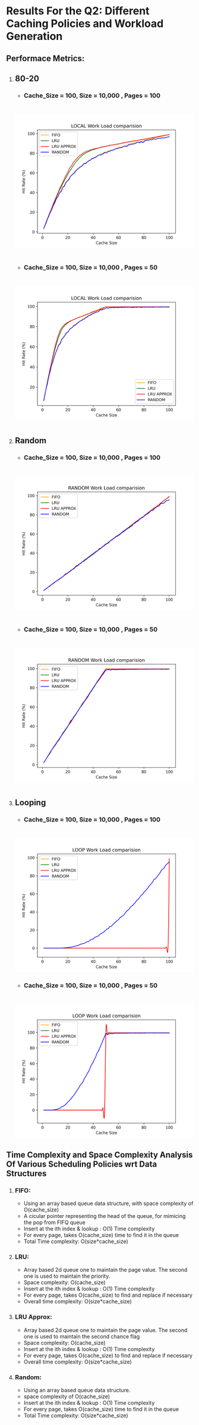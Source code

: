 # Results For the Q2: Different Caching Policies and Workload Generation

## Performace Metrics: 

1) ## 80-20

    - ### Cache_Size = 100, Size = 10,000 , Pages = 100
    #
    ![Image not availabe](plots/type1/LOCAL.png)
    #
    - ### Cache_Size = 100, Size = 10,000 , Pages = 50
    #
    ![Image not availabe](plots/type2/LOCAL.png)
    #
2) ## Random

    - ### Cache_Size = 100, Size = 10,000 , Pages = 100
    #
    ![Image not availabe](plots/type1/RANDOM.png)
    #
    - ### Cache_Size = 100, Size = 10,000 , Pages = 50
    #
    ![Image not availabe](plots/type2/RANDOM.png)
    #
2) ## Looping

    - ### Cache_Size = 100, Size = 10,000 , Pages = 100
    #
    ![Image not availabe](plots/type1/LOOP.png)
    - ### Cache_Size = 100, Size = 10,000 , Pages = 50
    #
    ![Image not availabe](plots/type2/LOOP.png)



##  Time Complexity and Space Complexity Analysis Of Various Scheduling Policies wrt Data Structures 

1) ### FIFO: 
    - Using an array based queue data structure, with space complexity of O(cache_size)
    - A cicular pointer representing the head of the queue, for mimicing the pop from FIFQ queue
    - Insert at the ith index & lookup : O(1) Time complexity
    - For every page, takes O(cache_size) time to find it in the queue
    - Total Time complexity: O(size*cache_size)

2) ### LRU:
    - Array based 2d queue one to maintain the page value. The second one is used to maintain the priority. 
    - Space complexity: O(cache_size)
    - Insert at the ith index & lookup : O(1) Time complexity
    - For every page, takes O(cache_size) to find and replace if necessary
    - Overall time complexity: O(size*cache_size)

3) ### LRU Approx: 
    - Array based 2d queue one to maintain the page value. The second one is used to maintain the second chance flag
    - Space complexity: O(cache_size)
    - Insert at the ith index & lookup : O(1) Time complexity
    - For every page, takes O(cache_size) to find and replace if necessary
    - Overall time complexity: O(size*cache_size)
4) ### Random: 
    - Using an array based queue data structure.
    - space complexity of O(cache_size)
    - Insert at the ith index & lookup : O(1) Time complexity
    - For every page, takes O(cache_size) time to find it in the queue
    - Total Time complexity: O(size*cache_size)